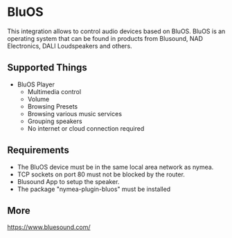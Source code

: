 # BluOS

This integration allows to control audio devices based on BluOS. BluOS is an operating system that can be found in products from Blusound, NAD Electronics, DALI Loudspeakers and others.

## Supported Things

* BluOS Player
	* Multimedia control
	* Volume
	* Browsing Presets
	* Browsing various music services
	* Grouping speakers
	* No internet or cloud connection required

## Requirements

* The BluOS device must be in the same local area network as nymea.
* TCP sockets on port 80 must not be blocked by the router.
* Blusound App to setup the speaker.
* The package "nymea-plugin-bluos" must be installed

## More

https://www.bluesound.com/
